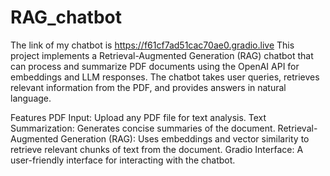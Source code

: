 # RAG_chatbot
The link of my chatbot is https://f61cf7ad51cac70ae0.gradio.live
This project implements a Retrieval-Augmented Generation (RAG) chatbot that can process and summarize PDF documents using the OpenAI API for embeddings and LLM responses. The chatbot takes user queries, retrieves relevant information from the PDF, and provides answers in natural language.

Features
PDF Input: Upload any PDF file for text analysis.
Text Summarization: Generates concise summaries of the document.
Retrieval-Augmented Generation (RAG): Uses embeddings and vector similarity to retrieve relevant chunks of text from the document.
Gradio Interface: A user-friendly interface for interacting with the chatbot.
